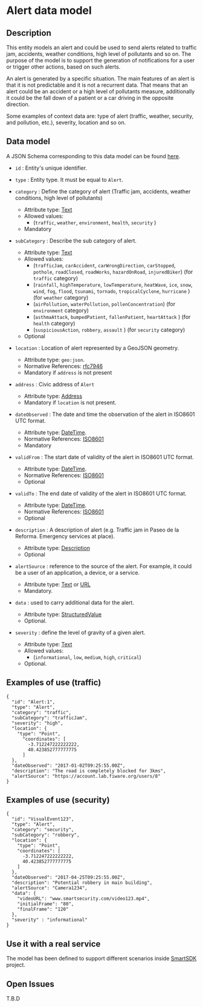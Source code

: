 # Alert data model

## Description

This entity models an alert and could be used to send alerts related to traffic
jam, accidents, weather conditions, high level of pollutants and so on.
The purpose of the model is to support the generation of notifications for
a user or trigger other actions, based on such alerts.

An alert is generated by a specific situation. The main features of an alert is
that it is not predictable and it is not a recurrent data. That means that an
alert could be an accident or a high level of pollutants measure, additionally
it could be the fall down of a patient or a car driving in the opposite
direction.

Some examples of context data are: type of alert (traffic, weather, security,
and pollution, etc.), severity, location and so on.

## Data model

A JSON Schema corresponding to this data model can be
found [here](../schema.json).

+ `id` : Entity's unique identifier.

+ `type` : Entity type. It must be equal to `Alert`.

+ `category` : Define the category of alert (Traffic jam, accidents, weather
  conditions, high level of pollutants)
  + Attribute type: [Text](https://schema.org/Text)
  + Allowed values:
    + (`traffic`, `weather`, `environment`, `health`, `security` )
  + Mandatory

+ `subCategory` : Describe the sub category of alert.
  + Attribute type: [Text](https://schema.org/Text)
  + Allowed values:
    + (`trafficJam`, `carAccident`, `carWrongDirection`, `carStopped`,
      `pothole`, `roadClosed`, `roadWorks`, `hazardOnRoad`, `injuredBiker`)
      (for `traffic` category)
    + (`rainfall`, `highTemperature`, `lowTemperature`, `heatWave`, `ice`,
      `snow`, `wind`, `fog`, `flood`, `tsunami`, `tornado`, `tropicalCyclone`,
      `hurricane` ) (for `weather` category)
    + (`airPollution`, `waterPollution`, `pollenConcentration`)
      (for `environment` category)
    + (`asthmaAttack`, `bumpedPatient`, `fallenPatient`, `heartAttack` )
      (for `health` category)
    + (`suspiciousAction`, `robbery`, `assault` ) (for `security` category)
  + Optional

+ `location` : Location of alert represented by a GeoJSON geometry.
  + Attribute type: `geo:json`.
  + Normative References: [rfc7946](https://tools.ietf.org/html/rfc7946)
  + Mandatory if `address` is not present

+ `address` : Civic address of `Alert`
  + Attribute type: [Address](https://schema.org/address)
  + Mandatory if `location` is not present.

+ `dateObserved` : The date and time the observation of the alert
  in ISO8601 UTC format.
  + Attribute type: [DateTime](https://schema.org/DateTime).
  + Normative References: [ISO8601](https://www.iso.org/standard/40874.html)
  + Mandatory

+ `validFrom` : The start date of validity of the alert in ISO8601
  UTC format.
  + Attribute type: [DateTime](https://schema.org/DateTime).
  + Normative References: [ISO8601](https://www.iso.org/standard/40874.html)
  + Optional

+ `validTo` : The end date of validity of the alert in ISO8601
  UTC format.                                                            
  + Attribute type: [DateTime](https://schema.org/DateTime).
  + Normative References: [ISO8601](https://www.iso.org/standard/40874.html)
  + Optional

+ `description` : A description of alert (e.g. Traffic jam in Paseo de la
   Reforma. Emergency services at place).
  + Attribute type: [Description](https://schema.org/description)
  + Optional

+ `alertSource` : reference to the source of the alert. For example, it could be a user of an application, a device, or a service.
  + Attribute type: [Text](https://schema.org/Text)
    or [URL](https://schema.org/URL)
  + Mandatory.

+ `data` : used to carry additional data for the alert.
  + Attribute type: [StructuredValue](https://schema.org/StructuredValue)
  + Optional.

+ `severity` : define the level of gravity of a given alert.
  + Attribute type: [Text](https://schema.org/Text)
  + Allowed values:
    + (`informational`, `low`, `medium`, `high`, `critical`)
  + Optional.

## Examples of use (traffic)

```
{
  "id": "Alert:1",
  "type": "Alert",
  "category": "traffic",
  "subCategory": "trafficJam",
  "severity": "high",
  "location": {
    "type": "Point",
      "coordinates": [
        -3.712247222222222,
        40.423852777777775
      ]
  },
  "dateObserved": "2017-01-02T09:25:55.00Z",
  "description": "The road is completely blocked for 3kms",
  "alertSource": "https://account.lab.fiware.org/users/8"
}
```

## Examples of use (security)

```
{
  "id": "VisualEvent123",
  "type": "Alert",
  "category": "security",
  "subCategory": "robbery",
  "location": {
    "type": "Point",
    "coordinates": [
      -3.712247222222222,
      40.423852777777775
    ]
  },
  "dateObserved": "2017-04-25T09:25:55.00Z",
  "description": "Potential robbery in main building",
  "alertSource": "Camera1234",
  "data": {
    "videoURL": "www.smartsecurity.com/video123.mp4",
    "initialFrame": "80",
    "finalFrame": "120"
  },
  "severity" : "informational"
}
```

## Use it with a real service

The model has been defined to support different scenarios inside [SmartSDK](https://smartsdk.eu) project.

## Open Issues

T.B.D
